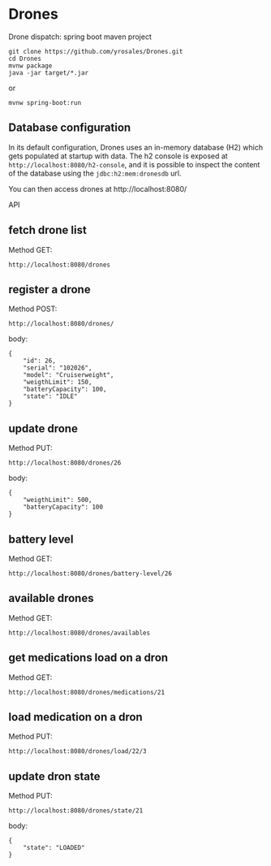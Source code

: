 # Drones
Drone dispatch:
spring boot maven project

```
git clone https://github.com/yrosales/Drones.git
cd Drones
mvnw package
java -jar target/*.jar
```
or
```
mvnw spring-boot:run
```
## Database configuration

In its default configuration, Drones uses an in-memory database (H2) which
gets populated at startup with data. The h2 console is exposed at `http://localhost:8080/h2-console`,
and it is possible to inspect the content of the database using the `jdbc:h2:mem:dronesdb` url.

You can then access drones at http://localhost:8080/

API

## fetch drone list
Method GET: 
```
http://localhost:8080/drones
```

## register a drone
Method POST: 
```
http://localhost:8080/drones/
```
body:
```
{
    "id": 26,
    "serial": "102026",
    "model": "Cruiserweight",
    "weigthLimit": 150,
    "batteryCapacity": 100,
    "state": "IDLE"
}
```

## update drone
Method PUT: 
```
http://localhost:8080/drones/26
```
body:
```
{
    "weigthLimit": 500,
    "batteryCapacity": 100
}
```

## battery level
Method GET: 
```
http://localhost:8080/drones/battery-level/26
```

## available drones
Method GET: 
```
http://localhost:8080/drones/availables
```

## get medications load on a dron
Method GET: 
```
http://localhost:8080/drones/medications/21
```

## load medication on a dron
Method PUT: 
```
http://localhost:8080/drones/load/22/3
```

## update dron state
Method PUT: 
```
http://localhost:8080/drones/state/21
```
body:
```
{
    "state": "LOADED"
}
```
